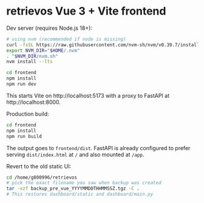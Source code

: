 # retrievos Vue 3 + Vite frontend

Dev server (requires Node.js 18+):

```bash
# using nvm (recommended if node is missing)
curl -fsSL https://raw.githubusercontent.com/nvm-sh/nvm/v0.39.7/install.sh | bash
export NVM_DIR="$HOME/.nvm"
. "$NVM_DIR/nvm.sh"
nvm install --lts

cd frontend
npm install
npm run dev
```

This starts Vite on http://localhost:5173 with a proxy to FastAPI at http://localhost:8000.

Production build:

```bash
cd frontend
npm install
npm run build
```

The output goes to `frontend/dist`. FastAPI is already configured to prefer serving `dist/index.html` at `/` and also mounted at `/app`.

Revert to the old static UI:

```bash
cd /home/g800996/retrievos
# pick the exact filename you saw when backup was created
tar -xzf backup_pre_vue_YYYYMMDDTHHMMSSZ.tgz -C .
# This restores dashboard/static and dashboard/main.py
```
